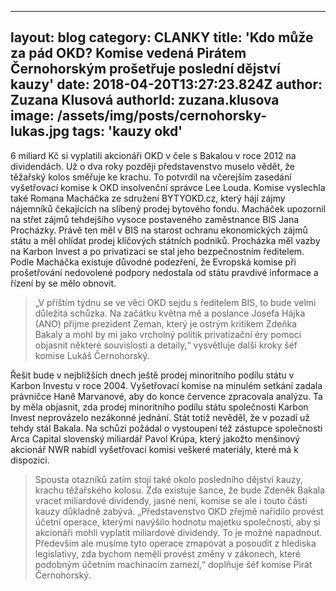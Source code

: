 
---
layout: blog
category: CLANKY
title: 'Kdo může za pád OKD? Komise vedená Pirátem Černohorským prošetřuje poslední dějství kauzy'
date: 2018-04-20T13:27:23.824Z
author: Zuzana Klusová
authorId: zuzana.klusova
image: /assets/img/posts/cernohorsky-lukas.jpg
tags: 'kauzy okd'
---

 
6 miliard Kč si vyplatili akcionáři OKD v čele s Bakalou v roce 2012 na dividendách. Už o dva roky později představenstvo muselo vědět, že těžařský kolos směřuje ke krachu. To potvrdil na včerejším zasedání vyšetřovací komise k OKD insolvenční správce Lee Louda. Komise vyslechla také Romana Macháčka ze sdružení BYTYOKD.cz, který hájí zájmy nájemníků čekajících na slíbený prodej bytového fondu. Macháček upozornil na střet zájmů tehdejšího vysoce postaveného zaměstnance BIS Jana Procházky. Právě ten měl v BIS na starost ochranu ekonomických zájmů státu a měl ohlídat prodej klíčových státních podniků. Procházka měl vazby na Karbon Invest a po privatizaci se stal jeho bezpečnostním ředitelem. Podle Macháčka existuje důvodné podezření, že Evropská komise při prošetřování nedovolené podpory nedostala od státu pravdivé informace a řízení by se mělo obnovit.
 
> „V příštím týdnu se ve věci OKD sejdu s ředitelem BIS, to bude velmi důležitá schůzka. Na začátku května mě a poslance Josefa Hájka (ANO) přijme prezident Zeman, který je ostrým kritikem Zdeňka Bakaly a mohl by mi jako vrcholný politik privatizační éry pomoci objasnit některé souvislosti a detaily,“ vysvětluje další kroky šéf komise Lukáš Černohorský.
 
Řešit bude v nejbližších dnech ještě prodej minoritního podílu státu v Karbon Investu v roce 2004. Vyšetřovací komise na minulém setkání zadala právničce Haně Marvanové, aby do konce července zpracovala analýzu. Ta by měla objasnit, zda prodej minoritního podílu státu společnosti Karbon Invest neprovázelo nezákonné jednání. Stát totiž nevěděl, že v pozadí už tehdy stál Bakala. Na schůzi požádal o vystoupení též zástupce společnosti Arca Capital slovenský miliardář Pavol Krúpa, který jakožto menšinový akcionář NWR nabídl vyšetřovací komisi veškeré materiály, které má k dispozici.

> Spousta otazníků zatím stojí také okolo posledního dějství kauzy, krachu těžařského kolosu. Zda existuje šance, že bude Zdeněk Bakala vracet miliardové dividendy, jasné není, komise se ale i touto části kauzy důkladně zabývá. „Představenstvo OKD zřejmě nařídilo provést účetní operace, kterými navýšilo hodnotu majetku společnosti, aby si akcionáři mohli vyplatit miliardové dividendy. To je možné napadnout. Především ale musíme tyto operace zmapovat a posoudit z hlediska legislativy, zda bychom neměli provést změny v zákonech, které podobným účetním machinacím zamezí,“ doplňuje šéf komise Pirát Černohorský.  

